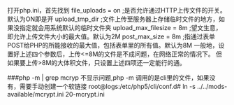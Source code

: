 打开php.ini，首先找到
file_uploads = on ;是否允许通过HTTP上传文件的开关。默认为ON即是开
upload_tmp_dir ;文件上传至服务器上存储临时文件的地方，如果没指定就会用系统默认的临时文件夹
upload_max_filesize = 8m ;望文生意，即允许上传文件大小的最大值。默认为2M
post_max_size = 8m ;指通过表单POST给PHP的所能接收的最大值，包括表单里的所有值。默认为8M
一般地，设置好上述四个参数后，上传<=8M的文件是不成问题，在网络正常的情况下。
但如果要上传>8M的大体积文件，只设置上述四项还一定能行的通。

###php -m | grep mcryp 不显示问题,php -m 调用的是cli里的文件，如果没有，需要手动创建一个软链接
root@logs:/etc/php5/cli/conf.d# ln -s ../../mods-available/mcrypt.ini 20-mcrypt.ini
###
